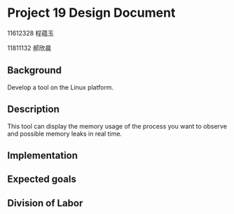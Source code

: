 # Project 19 Design Document 

11612328 程蕴玉  

11811132 郝欣晨

## Background

Develop a tool on the Linux platform.

## Description

This tool can display the memory usage of the process you want to observe and possible memory leaks in real time.

## Implementation



## Expected goals



## Division of Labor
